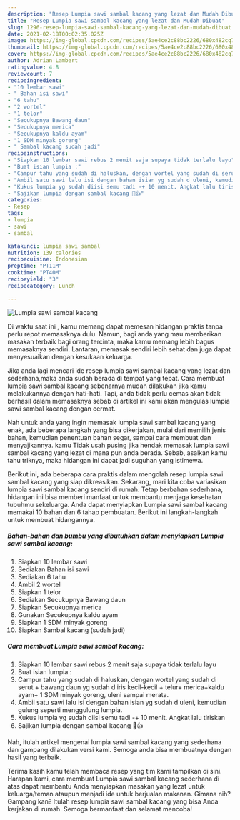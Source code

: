 ```yaml
---
description: "Resep Lumpia sawi sambal kacang yang lezat dan Mudah Dibuat"
title: "Resep Lumpia sawi sambal kacang yang lezat dan Mudah Dibuat"
slug: 1296-resep-lumpia-sawi-sambal-kacang-yang-lezat-dan-mudah-dibuat
date: 2021-02-18T00:02:35.025Z
image: https://img-global.cpcdn.com/recipes/5ae4ce2c88bc2226/680x482cq70/lumpia-sawi-sambal-kacang-foto-resep-utama.jpg
thumbnail: https://img-global.cpcdn.com/recipes/5ae4ce2c88bc2226/680x482cq70/lumpia-sawi-sambal-kacang-foto-resep-utama.jpg
cover: https://img-global.cpcdn.com/recipes/5ae4ce2c88bc2226/680x482cq70/lumpia-sawi-sambal-kacang-foto-resep-utama.jpg
author: Adrian Lambert
ratingvalue: 4.8
reviewcount: 7
recipeingredient:
- "10 lembar sawi"
- " Bahan isi sawi"
- "6 tahu"
- "2 wortel"
- "1 telor"
- "Secukupnya Bawang daun"
- "Secukupnya merica"
- "Secukupnya kaldu ayam"
- "1 SDM minyak goreng"
- " Sambal kacang sudah jadi"
recipeinstructions:
- "Siapkan 10 lembar sawi rebus 2 menit saja supaya tidak terlalu layu"
- "Buat isian lumpia :"
- "Campur tahu yang sudah di haluskan, dengan wortel yang sudah di serut + bawang daun yg sudah d iris kecil-kecil + telur+ merica+kaldu ayam+ 1 SDM minyak goreng, uleni sampai merata."
- "Ambil satu sawi lalu isi dengan bahan isian yg sudah d uleni, kemudian gulung seperti menggulung lumpia."
- "Kukus lumpia yg sudah diisi semu tadi -+ 10 menit. Angkat lalu tiriskan"
- "Sajikan lumpia dengan sambal kacang 🤗👍"
categories:
- Resep
tags:
- lumpia
- sawi
- sambal

katakunci: lumpia sawi sambal 
nutrition: 139 calories
recipecuisine: Indonesian
preptime: "PT11M"
cooktime: "PT40M"
recipeyield: "3"
recipecategory: Lunch

---
```



![Lumpia sawi sambal kacang](https://img-global.cpcdn.com/recipes/5ae4ce2c88bc2226/680x482cq70/lumpia-sawi-sambal-kacang-foto-resep-utama.jpg)

Di waktu  saat ini , kamu memang dapat memesan hidangan praktis tanpa perlu repot memasaknya dulu. Namun, bagi anda yang mau memberikan masakan terbaik bagi orang tercinta, maka kamu memang lebih bagus memasaknya sendiri. Lantaran, memasak sendiri lebih sehat dan juga dapat menyesuaikan dengan kesukaan keluarga.

Jika anda lagi mencari ide resep lumpia sawi sambal kacang yang lezat dan sederhana,maka anda sudah berada di tempat yang tepat. Cara membuat lumpia sawi sambal kacang  sebenarnya mudah dilakukan jika kamu melakukannya dengan hati-hati. Tapi, anda tidak perlu cemas akan tidak berhasil dalam memasaknya 
sebab di artikel ini kami akan mengulas lumpia sawi sambal kacang dengan cermat.  



Nah untuk anda yang ingin memasak lumpia sawi sambal kacang yang enak, ada beberapa langkah yang bisa dikerjakan, mulai dari memilih jenis bahan, kemudian penentuan bahan segar, sampai cara membuat dan menyajikannya. kamu Tidak usah pusing jika hendak memasak lumpia sawi sambal kacang yang lezat di mana pun anda berada. Sebab, asalkan kamu  tahu triknya, maka hidangan ini dapat jadi suguhan yang istimewa.

Berikut ini, ada beberapa cara praktis  dalam mengolah resep lumpia sawi sambal kacang yang siap dikreasikan. Sekarang, mari kita coba variasikan lumpia sawi sambal kacang sendiri di rumah. Tetap berbahan sederhana, hidangan ini bisa memberi manfaat untuk membantu menjaga kesehatan tubuhmu sekeluarga. Anda dapat menyiapkan Lumpia sawi sambal kacang memakai 10 bahan dan 6 tahap pembuatan. Berikut ini langkah-langkah untuk membuat hidangannya.

<!--inarticleads1-->

##### Bahan-bahan dan bumbu yang dibutuhkan dalam menyiapkan Lumpia sawi sambal kacang:

1. Siapkan 10 lembar sawi
1. Sediakan  Bahan isi sawi
1. Sediakan 6 tahu
1. Ambil 2 wortel
1. Siapkan 1 telor
1. Sediakan Secukupnya Bawang daun
1. Siapkan Secukupnya merica
1. Gunakan Secukupnya kaldu ayam
1. Siapkan 1 SDM minyak goreng
1. Siapkan  Sambal kacang (sudah jadi)




<!--inarticleads2-->

##### Cara membuat Lumpia sawi sambal kacang:

1. Siapkan 10 lembar sawi rebus 2 menit saja supaya tidak terlalu layu
1. Buat isian lumpia :
1. Campur tahu yang sudah di haluskan, dengan wortel yang sudah di serut + bawang daun yg sudah d iris kecil-kecil + telur+ merica+kaldu ayam+ 1 SDM minyak goreng, uleni sampai merata.
1. Ambil satu sawi lalu isi dengan bahan isian yg sudah d uleni, kemudian gulung seperti menggulung lumpia.
1. Kukus lumpia yg sudah diisi semu tadi -+ 10 menit. Angkat lalu tiriskan
1. Sajikan lumpia dengan sambal kacang 🤗👍




Nah, itulah artikel mengenai  lumpia sawi sambal kacang  yang sederhana dan gampang dilakukan versi kami. Semoga anda bisa membuatnya dengan hasil yang terbaik. 

Terima kasih kamu telah membaca resep yang tim kami tampilkan di sini. Harapan kami, cara membuat  Lumpia sawi sambal kacang sederhana di atas dapat membantu Anda menyiapkan masakan yang lezat untuk keluarga/teman ataupun menjadi ide untuk berjualan makanan. Gimana nih? Gampang kan? Itulah resep lumpia sawi sambal kacang yang bisa Anda kerjakan di rumah. Semoga bermanfaat dan selamat mencoba!

